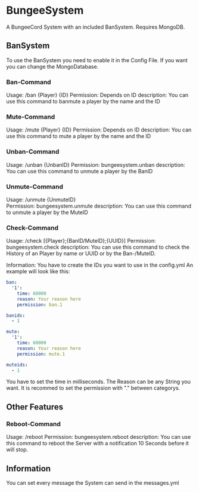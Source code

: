 # BungeeSystem
A BungeeCord System with an included BanSystem. Requires MongoDB.
<h2>BanSystem</h2>
To use the BanSystem you need to enable it in the Config File. If you want you can change the MongoDatabase.
<h3>Ban-Command</h3>
Usage: /ban {Player} {ID}
Permission: Depends on ID 
description: You can use this command to banmute a player by the name and the ID

<h3>Mute-Command</h3>
Usage: /mute {Player} {ID}
Permission: Depends on ID
description: You can use this command to mute a player by the name and the ID

<h3>Unban-Command</h3>
Usage: /unban {UnbanID}
Permission: bungeesystem.unban
description: You can use this command to unmute a player by the BanID

<h3>Unmute-Command</h3>
Usage: /unmute {UnmuteID}<br>
Permission: bungeesystem.unmute
description: You can use this command to unmute a player by the MuteID

<h3>Check-Command</h3>
Usage: /check [{Player};{BanID/MuteID};{UUID}]
Permission: bungeesystem.check
description: You can use this command to check the History of an Player by name or UUID or by the Ban-/MuteID.

Information:
You have to create the IDs you want to use in the config.yml An example will look like this:

```yaml
ban:
  '1':
    time: 60000
    reason: Your reason here
    permission: ban.1

banids:
  - 1

mute:
  '1':
    time: 60000
    reason: Your reason here
    permission: mute.1

muteids:
  - 1
 ```
 
You have to set the time in milliseconds. The Reason can be any String you want. It is recommed to set the permission with "." between categorys.

<h2>Other Features</h2>
<h3>Reboot-Command</h3>
Usage: /reboot
Permission: bungeesystem.reboot
description: You can use this command to reboot the Server with a notification 10 Seconds before it will stop.

<h2>Information</h2>
You can set every message the System can send in the messages.yml
